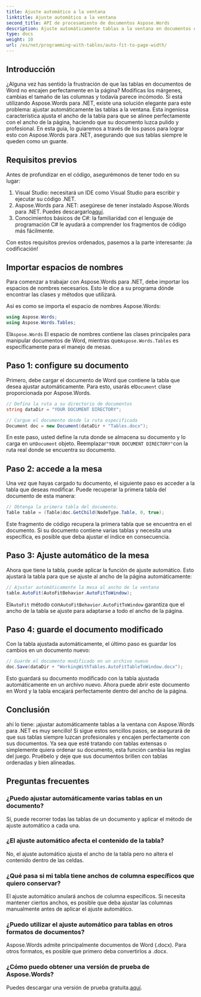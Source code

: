 ```yaml
---
title: Ajuste automático a la ventana
linktitle: Ajuste automático a la ventana
second_title: API de procesamiento de documentos Aspose.Words
description: Ajuste automáticamente tablas a la ventana en documentos de Word usando Aspose.Words para .NET con esta guía paso a paso. Perfecto para documentos más limpios y profesionales.
type: docs
weight: 10
url: /es/net/programming-with-tables/auto-fit-to-page-width/
---
```

## Introducción

¿Alguna vez has sentido la frustración de que las tablas en documentos de Word no encajen perfectamente en la página? Modificas los márgenes, cambias el tamaño de las columnas y todavía parece incómodo. Si está utilizando Aspose.Words para .NET, existe una solución elegante para este problema: ajustar automáticamente las tablas a la ventana. Esta ingeniosa característica ajusta el ancho de la tabla para que se alinee perfectamente con el ancho de la página, haciendo que su documento luzca pulido y profesional. En esta guía, lo guiaremos a través de los pasos para lograr esto con Aspose.Words para .NET, asegurando que sus tablas siempre le queden como un guante.

## Requisitos previos

Antes de profundizar en el código, asegurémonos de tener todo en su lugar:

1. Visual Studio: necesitará un IDE como Visual Studio para escribir y ejecutar su código .NET.
2.  Aspose.Words para .NET: asegúrese de tener instalado Aspose.Words para .NET. Puedes descargarlo[aquí](https://releases.aspose.com/words/net/).
3. Conocimientos básicos de C#: la familiaridad con el lenguaje de programación C# le ayudará a comprender los fragmentos de código más fácilmente.

Con estos requisitos previos ordenados, pasemos a la parte interesante: ¡la codificación!

## Importar espacios de nombres

Para comenzar a trabajar con Aspose.Words para .NET, debe importar los espacios de nombres necesarios. Esto le dice a su programa dónde encontrar las clases y métodos que utilizará.

Así es como se importa el espacio de nombres Aspose.Words:

```csharp
using Aspose.Words;
using Aspose.Words.Tables;
```

 El`Aspose.Words` El espacio de nombres contiene las clases principales para manipular documentos de Word, mientras que`Aspose.Words.Tables` es específicamente para el manejo de mesas.

## Paso 1: configure su documento

 Primero, debe cargar el documento de Word que contiene la tabla que desea ajustar automáticamente. Para esto, usarás el`Document` clase proporcionada por Aspose.Words.

```csharp
// Defina la ruta a su directorio de documentos
string dataDir = "YOUR DOCUMENT DIRECTORY";

// Cargue el documento desde la ruta especificada
Document doc = new Document(dataDir + "Tables.docx");
```

 En este paso, usted define la ruta donde se almacena su documento y lo carga en un`Document` objeto. Reemplazar`"YOUR DOCUMENT DIRECTORY"`con la ruta real donde se encuentra su documento.

## Paso 2: accede a la mesa

Una vez que hayas cargado tu documento, el siguiente paso es acceder a la tabla que deseas modificar. Puede recuperar la primera tabla del documento de esta manera:

```csharp
// Obtenga la primera tabla del documento.
Table table = (Table)doc.GetChild(NodeType.Table, 0, true);
```

Este fragmento de código recupera la primera tabla que se encuentra en el documento. Si su documento contiene varias tablas y necesita una específica, es posible que deba ajustar el índice en consecuencia.

## Paso 3: Ajuste automático de la mesa

Ahora que tiene la tabla, puede aplicar la función de ajuste automático. Esto ajustará la tabla para que se ajuste al ancho de la página automáticamente:

```csharp
// Ajustar automáticamente la mesa al ancho de la ventana
table.AutoFit(AutoFitBehavior.AutoFitToWindow);
```

 El`AutoFit` método con`AutoFitBehavior.AutoFitToWindow` garantiza que el ancho de la tabla se ajuste para adaptarse a todo el ancho de la página.

## Paso 4: guarde el documento modificado

Con la tabla ajustada automáticamente, el último paso es guardar los cambios en un documento nuevo:

```csharp
// Guarde el documento modificado en un archivo nuevo
doc.Save(dataDir + "WorkingWithTables.AutoFitTableToWindow.docx");
```

Esto guardará su documento modificado con la tabla ajustada automáticamente en un archivo nuevo. Ahora puede abrir este documento en Word y la tabla encajará perfectamente dentro del ancho de la página.

## Conclusión

ahí lo tiene: ¡ajustar automáticamente tablas a la ventana con Aspose.Words para .NET es muy sencillo! Si sigue estos sencillos pasos, se asegurará de que sus tablas siempre luzcan profesionales y encajen perfectamente con sus documentos. Ya sea que esté tratando con tablas extensas o simplemente quiera ordenar su documento, esta función cambia las reglas del juego. Pruébelo y deje que sus documentos brillen con tablas ordenadas y bien alineadas.

## Preguntas frecuentes

### ¿Puedo ajustar automáticamente varias tablas en un documento?  
Sí, puede recorrer todas las tablas de un documento y aplicar el método de ajuste automático a cada una.

### ¿El ajuste automático afecta el contenido de la tabla?  
No, el ajuste automático ajusta el ancho de la tabla pero no altera el contenido dentro de las celdas.

### ¿Qué pasa si mi tabla tiene anchos de columna específicos que quiero conservar?  
El ajuste automático anulará anchos de columna específicos. Si necesita mantener ciertos anchos, es posible que deba ajustar las columnas manualmente antes de aplicar el ajuste automático.

### ¿Puedo utilizar el ajuste automático para tablas en otros formatos de documentos?  
Aspose.Words admite principalmente documentos de Word (.docx). Para otros formatos, es posible que primero deba convertirlos a .docx.

### ¿Cómo puedo obtener una versión de prueba de Aspose.Words?  
 Puedes descargar una versión de prueba gratuita.[aquí](https://releases.aspose.com/).